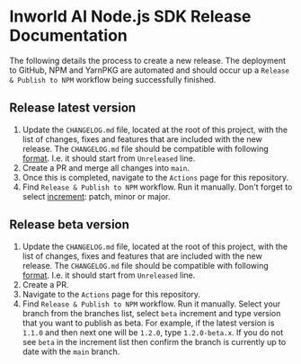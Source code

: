 # Inworld AI Node.js SDK Release Documentation

The following details the process to create a new release. The deployment to GitHub, NPM and YarnPKG are automated and should occur up a `Release & Publish to NPM` workflow being successfully finished.

## Release latest version

1. Update the `CHANGELOG.md` file, located at the root of this project, with the list of changes, fixes and features that are included with the new release. The `CHANGELOG.md` file should be compatible with following [format](https://keepachangelog.com). I.e. it should start from `Unreleased` line.
1. Create a PR and merge all changes into `main`.
1. Once this is completed, navigate to the `Actions` page for this repository.
1. Find `Release & Publish to NPM` workflow. Run it manually. Don't forget to select [increment](https://semver.org): patch, minor or major.

## Release beta version

1. Update the `CHANGELOG.md` file, located at the root of this project, with the list of changes, fixes and features that are included with the new release. The `CHANGELOG.md` file should be compatible with following [format](https://keepachangelog.com). I.e. it should start from `Unreleased` line.
1. Create a PR.
1. Navigate to the `Actions` page for this repository.
1. Find `Release & Publish to NPM` workflow. Run it manually. Select your branch from the branches list, select `beta` increment and type version that you want to publish as beta. For example, if the latest version is `1.1.0` and then next one will be `1.2.0`, type `1.2.0-beta.x`. If you do not see `beta` in the increment list then confirm the branch is currently up to date with the `main` branch.
